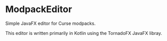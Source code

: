 # ModpackEditor
Simple JavaFX editor for Curse modpacks.

This editor is written primarily in Kotlin using the TornadoFX JavaFX libray.
